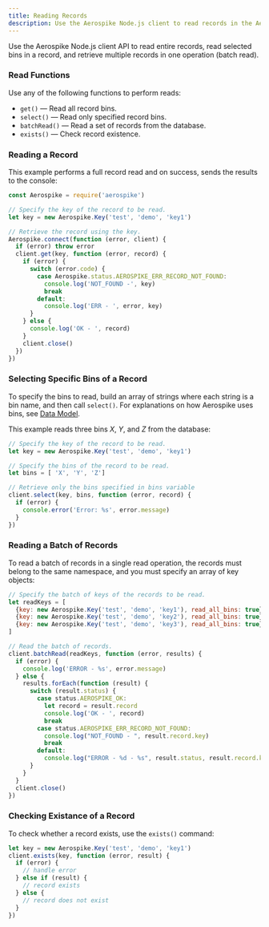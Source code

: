 ```yaml
---
title: Reading Records
description: Use the Aerospike Node.js client to read records in the Aerospike database. 
---
```


Use the Aerospike Node.js client API to read entire records, read selected bins in a record, and retrieve multiple records in one operation (batch read).

### Read Functions

Use any of the following functions to perform reads:

- `get()` &mdash; Read all record bins.
- `select()` &mdash; Read only specified record bins.
- `batchRead()` &mdash; Read a set of records from the database.
- `exists()` &mdash; Check record existence.

### Reading a Record

This example performs a full record read and on success, sends the results to the console:

```js
const Aerospike = require('aerospike')

// Specify the key of the record to be read.
let key = new Aerospike.Key('test', 'demo', 'key1')

// Retrieve the record using the key.
Aerospike.connect(function (error, client) {
  if (error) throw error
  client.get(key, function (error, record) {
    if (error) {
      switch (error.code) {
        case Aerospike.status.AEROSPIKE_ERR_RECORD_NOT_FOUND:
          console.log('NOT_FOUND -', key)
          break
        default:
          console.log('ERR - ', error, key)
      }
    } else {
      console.log('OK - ', record)
    }
    client.close()
  })
})
```

### Selecting Specific Bins of a Record

To specify the bins to read, build an array of strings where each string is a bin name, and then call `select()`. For explanations on how Aerospike uses bins, see [Data Model](/docs/architecture/data-model.html).

This example reads three bins _X_, _Y_, and _Z_ from the database:

```js
// Specify the key of the record to be read.
let key = new Aerospike.Key('test', 'demo', 'key1')

// Specify the bins of the record to be read.
let bins = [ 'X', 'Y', 'Z']

// Retrieve only the bins specified in bins variable
client.select(key, bins, function (error, record) {
  if (error) {
    console.error('Error: %s', error.message)
  }
})
```

### Reading a Batch of Records

To read a batch of records in a single read operation, the records must belong to the same namespace, and you must specify an array of key objects:

```js
// Specify the batch of keys of the records to be read.
let readKeys = [
  {key: new Aerospike.Key('test', 'demo', 'key1'), read_all_bins: true},
  {key: new Aerospike.Key('test', 'demo', 'key2'), read_all_bins: true},
  {key: new Aerospike.Key('test', 'demo', 'key3'), read_all_bins: true}
]

// Read the batch of records.
client.batchRead(readKeys, function (error, results) {
  if (error) {
    console.log('ERROR - %s', error.message)
  } else {
    results.forEach(function (result) {
      switch (result.status) {
        case status.AEROSPIKE_OK:
          let record = result.record
          console.log('OK - ', record)
          break
        case status.AEROSPIKE_ERR_RECORD_NOT_FOUND:
          console.log("NOT_FOUND - ", result.record.key)
          break
        default:
          console.log("ERROR - %d - %s", result.status, result.record.key)
      }
    }
  }
  client.close()
})
```

### Checking Existance of a Record

To check whether a record exists, use the `exists()` command:

```js
let key = new Aerospike.Key('test', 'demo', 'key1')
client.exists(key, function (error, result) {
  if (error) {
    // handle error
  } else if (result) {
    // record exists
  } else {
    // record does not exist
  }
})
```
